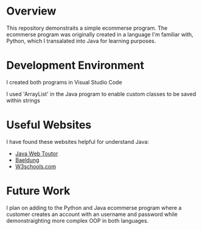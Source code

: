 # Overview

This repository demonstraits a simple ecommerse program. The ecommerse program was originally created in a language I'm familiar with, Python, which I transalated into Java for learning purposes.


# Development Environment

I created both programs in Visual Studio Code

I used 'ArrayList' in the Java program to enable custom classes to be saved within strings

# Useful Websites

I have found these websites helpful for understand Java:

* [Java Web Toutor](https://javawebtutor.com/articles/corejava/arraylist-of-custom-class-object.php)
* [Baeldung](https://www.baeldung.com/java-printstream-printf)
* [W3schools.com](https://www.w3schools.com/java/default.asp)

# Future Work

I plan on adding to the Python and Java ecommerse program where a customer creates an account with an username and password while demonstraighting more complex OOP in both languages.

